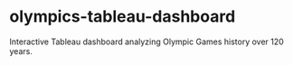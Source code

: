 # olympics-tableau-dashboard
Interactive Tableau dashboard analyzing Olympic Games history over 120 years.
